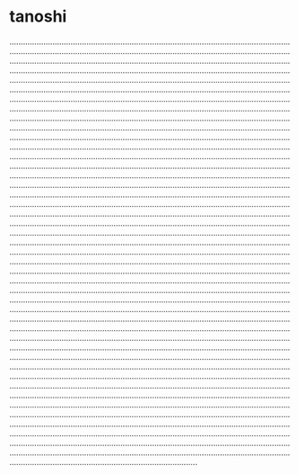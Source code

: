 # tanoshi
...................................................................................................................................................................................................................................................................................................................................................................................................................................................................................................................................................................................................................................................................................................................................................................................................................................................................................................................................................................................................................................................................................................................................................................................................................................................................................................................................................................................................................................................................................................................................................................................................................................................................................................................................................................................................................................................................................................................................................................................................................................................................................................................................................................................................................................................................................................................................................................................................................................................................................................................................................................................................................................................................................................................................................................................................................................................................................................................................................................................................................................................................................................................................................................................................................................................................................................................................................................................................................................................................................................................................................................................................................................................................................................................................................................................................................................................................................................................................................................................................................................................................................................................................................................................................................................................................................................................................................................................................................................................................................................................................................................................................................................................................................................................................................................................................................................................................................................................................................................................................................................................................................................................................................................................................................................................................................................................................................................................................................................................................................................................................................................................................................................................................................................................................................................